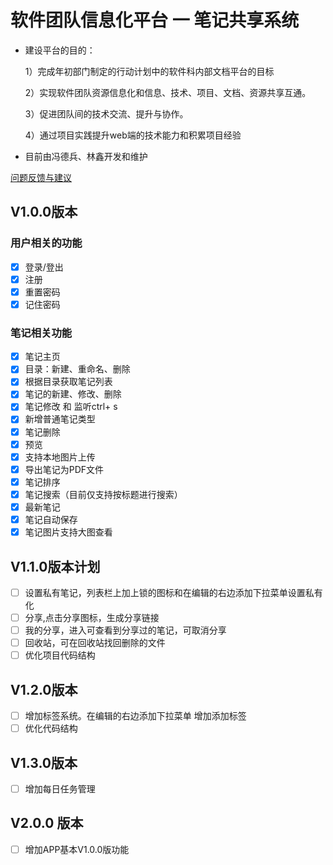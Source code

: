 # 软件团队信息化平台 一 笔记共享系统

- 建设平台的目的：

    1）完成年初部门制定的行动计划中的软件科内部文档平台的目标
    
    2）实现软件团队资源信息化和信息、技术、项目、文档、资源共享互通。
    
    3）促进团队间的技术交流、提升与协作。
    
    4）通过项目实践提升web端的技术能力和积累项目经验

- 目前由冯德兵、林鑫开发和维护

[问题反馈与建议](feedback)

## V1.0.0版本
### 用户相关的功能
- [x] 登录/登出 
- [x] 注册 
- [x] 重置密码
- [x] 记住密码

### 笔记相关功能
- [x] 笔记主页
- [x] 目录：新建、重命名、删除
- [x] 根据目录获取笔记列表
- [x] 笔记的新建、修改、删除
- [x] 笔记修改 和 监听ctrl+ s
- [x] 新增普通笔记类型
- [x] 笔记删除
- [x] 预览
- [x] 支持本地图片上传
- [x] 导出笔记为PDF文件
- [x] 笔记排序
- [x] 笔记搜索（目前仅支持按标题进行搜索）
- [x] 最新笔记
- [x] 笔记自动保存
- [x] 笔记图片支持大图查看

## V1.1.0版本计划

- [ ] 设置私有笔记，列表栏上加上锁的图标和在编辑的右边添加下拉菜单设置私有化
- [ ] 分享,点击分享图标，生成分享链接
- [ ] 我的分享，进入可查看到分享过的笔记，可取消分享
- [ ] 回收站，可在回收站找回删除的文件
- [ ] 优化项目代码结构

## V1.2.0版本
- [ ] 增加标签系统。在编辑的右边添加下拉菜单 增加添加标签
- [ ] 优化代码结构

## V1.3.0版本

- [ ] 增加每日任务管理

## V2.0.0 版本
- [ ] 增加APP基本V1.0.0版功能
